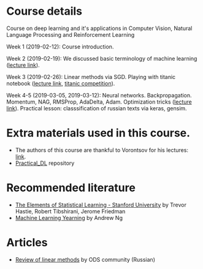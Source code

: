 # Course details

Course on deep learning and it's applications in Computer Vision, Natural Language Processing and Reinforcement Learning

Week 1 (2019-02-12): Course introduction. 

Week 2 (2019-02-19): We discussed basic terminology of machine learning ([lecture link](http://www.machinelearning.ru/wiki/images/f/fc/Voron-ML-Intro-slides.pdf)).

Week 3 (2019-02-26): Linear methods via SGD. Playing with titanic notebook ([lecture link](http://www.machinelearning.ru/wiki/images/5/53/Voron-ML-Lin-SG.pdf), [titanic competition](https://www.kaggle.com/francksylla/titanic-machine-learning-from-disaster)).

Week 4-5 (2019-03-05, 2019-03-12): Neural networks. Backpropagation. Momentum, NAG, RMSProp, AdaDelta, Adam. Optimization tricks ([lecture link](http://www.machinelearning.ru/wiki/images/3/38/Voron-ML-NeuralNets1-2018-slides.pdf)). Practical lesson: classsification of russian texts via keras, gensim.

# Extra materials used in this course.
 - The authors of this course are thankful to Vorontsov for his lectures: [link](http://www.machinelearning.ru/wiki/index.php?title=%D0%9C%D0%B0%D1%88%D0%B8%D0%BD%D0%BD%D0%BE%D0%B5_%D0%BE%D0%B1%D1%83%D1%87%D0%B5%D0%BD%D0%B8%D0%B5_%28%D0%BA%D1%83%D1%80%D1%81_%D0%BB%D0%B5%D0%BA%D1%86%D0%B8%D0%B9%2C_%D0%9A.%D0%92.%D0%92%D0%BE%D1%80%D0%BE%D0%BD%D1%86%D0%BE%D0%B2%29).
 - [Practical_DL](https://github.com/yandexdataschool/Practical_DL) repository

# Recommended literature
 - [The Elements of Statistical Learning - Stanford University](https://web.stanford.edu/~hastie/ElemStatLearn//printings/ESLII_print10.pdf) by Trevor Hastie, Robert Tibshirani, Jerome Friedman
 - [Machine Learning Yearning](https://www.mlyearning.org/) by Andrew Ng
 
 
 # Articles
 - [Review of linear methods](https://habr.com/ru/company/ods/blog/323890/#1-lineynaya-regressiya) by ODS community (Russian)
